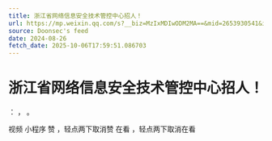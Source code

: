 ```yaml
---
title: 浙江省网络信息安全技术管控中心招人！
url: https://mp.weixin.qq.com/s?__biz=MzIxMDIwODM2MA==&mid=2653930541&idx=1&sn=24d2717fa89a179bff128b3e72c15609
source: Doonsec's feed
date: 2024-08-26
fetch_date: 2025-10-06T17:59:51.086703
---
```


# 浙江省网络信息安全技术管控中心招人！

：
，
。

视频
小程序
赞
，轻点两下取消赞
在看
，轻点两下取消在看